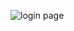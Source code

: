 ![login page](https://user-images.githubusercontent.com/81652458/147599947-74a9a2e0-1e56-49c5-ad60-c4aec9e855ef.png)

